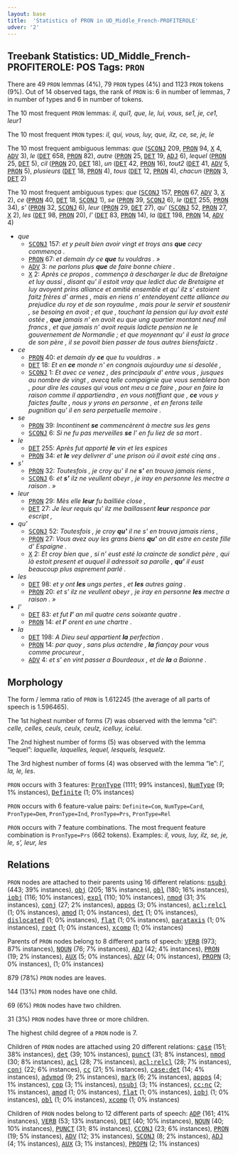 ```yaml
---
layout: base
title:  'Statistics of PRON in UD_Middle_French-PROFITEROLE'
udver: '2'
---
```


## Treebank Statistics: UD_Middle_French-PROFITEROLE: POS Tags: `PRON`

There are 49 `PRON` lemmas (4%), 79 `PRON` types (4%) and 1123 `PRON` tokens (9%).
Out of 14 observed tags, the rank of `PRON` is: 6 in number of lemmas, 7 in number of types and 6 in number of tokens.

The 10 most frequent `PRON` lemmas: <em>il, qui1, que, le, lui, vous, se1, je, ce1, leur1</em>

The 10 most frequent `PRON` types:  <em>il, qui, vous, luy, que, ilz, ce, se, je, le</em>

The 10 most frequent ambiguous lemmas: <em>que</em> (<tt><a href="frm_profiterole-pos-SCONJ.html">SCONJ</a></tt> 209, <tt><a href="frm_profiterole-pos-PRON.html">PRON</a></tt> 94, <tt><a href="frm_profiterole-pos-X.html">X</a></tt> 4, <tt><a href="frm_profiterole-pos-ADV.html">ADV</a></tt> 3), <em>le</em> (<tt><a href="frm_profiterole-pos-DET.html">DET</a></tt> 658, <tt><a href="frm_profiterole-pos-PRON.html">PRON</a></tt> 82), <em>autre</em> (<tt><a href="frm_profiterole-pos-PRON.html">PRON</a></tt> 25, <tt><a href="frm_profiterole-pos-DET.html">DET</a></tt> 19, <tt><a href="frm_profiterole-pos-ADJ.html">ADJ</a></tt> 6), <em>lequel</em> (<tt><a href="frm_profiterole-pos-PRON.html">PRON</a></tt> 25, <tt><a href="frm_profiterole-pos-DET.html">DET</a></tt> 5), <em>cil</em> (<tt><a href="frm_profiterole-pos-PRON.html">PRON</a></tt> 20, <tt><a href="frm_profiterole-pos-DET.html">DET</a></tt> 18), <em>un</em> (<tt><a href="frm_profiterole-pos-DET.html">DET</a></tt> 42, <tt><a href="frm_profiterole-pos-PRON.html">PRON</a></tt> 16), <em>tout2</em> (<tt><a href="frm_profiterole-pos-DET.html">DET</a></tt> 41, <tt><a href="frm_profiterole-pos-ADV.html">ADV</a></tt> 5, <tt><a href="frm_profiterole-pos-PRON.html">PRON</a></tt> 5), <em>plusieurs</em> (<tt><a href="frm_profiterole-pos-DET.html">DET</a></tt> 18, <tt><a href="frm_profiterole-pos-PRON.html">PRON</a></tt> 4), <em>tous</em> (<tt><a href="frm_profiterole-pos-DET.html">DET</a></tt> 12, <tt><a href="frm_profiterole-pos-PRON.html">PRON</a></tt> 4), <em>chacun</em> (<tt><a href="frm_profiterole-pos-PRON.html">PRON</a></tt> 3, <tt><a href="frm_profiterole-pos-DET.html">DET</a></tt> 2)

The 10 most frequent ambiguous types:  <em>que</em> (<tt><a href="frm_profiterole-pos-SCONJ.html">SCONJ</a></tt> 157, <tt><a href="frm_profiterole-pos-PRON.html">PRON</a></tt> 67, <tt><a href="frm_profiterole-pos-ADV.html">ADV</a></tt> 3, <tt><a href="frm_profiterole-pos-X.html">X</a></tt> 2), <em>ce</em> (<tt><a href="frm_profiterole-pos-PRON.html">PRON</a></tt> 40, <tt><a href="frm_profiterole-pos-DET.html">DET</a></tt> 18, <tt><a href="frm_profiterole-pos-SCONJ.html">SCONJ</a></tt> 1), <em>se</em> (<tt><a href="frm_profiterole-pos-PRON.html">PRON</a></tt> 39, <tt><a href="frm_profiterole-pos-SCONJ.html">SCONJ</a></tt> 6), <em>le</em> (<tt><a href="frm_profiterole-pos-DET.html">DET</a></tt> 255, <tt><a href="frm_profiterole-pos-PRON.html">PRON</a></tt> 34), <em>s'</em> (<tt><a href="frm_profiterole-pos-PRON.html">PRON</a></tt> 32, <tt><a href="frm_profiterole-pos-SCONJ.html">SCONJ</a></tt> 6), <em>leur</em> (<tt><a href="frm_profiterole-pos-PRON.html">PRON</a></tt> 29, <tt><a href="frm_profiterole-pos-DET.html">DET</a></tt> 27), <em>qu'</em> (<tt><a href="frm_profiterole-pos-SCONJ.html">SCONJ</a></tt> 52, <tt><a href="frm_profiterole-pos-PRON.html">PRON</a></tt> 27, <tt><a href="frm_profiterole-pos-X.html">X</a></tt> 2), <em>les</em> (<tt><a href="frm_profiterole-pos-DET.html">DET</a></tt> 98, <tt><a href="frm_profiterole-pos-PRON.html">PRON</a></tt> 20), <em>l'</em> (<tt><a href="frm_profiterole-pos-DET.html">DET</a></tt> 83, <tt><a href="frm_profiterole-pos-PRON.html">PRON</a></tt> 14), <em>la</em> (<tt><a href="frm_profiterole-pos-DET.html">DET</a></tt> 198, <tt><a href="frm_profiterole-pos-PRON.html">PRON</a></tt> 14, <tt><a href="frm_profiterole-pos-ADV.html">ADV</a></tt> 4)


* <em>que</em>
  * <tt><a href="frm_profiterole-pos-SCONJ.html">SCONJ</a></tt> 157: <em>et y peult bien avoir vingt et troys ans <b>que</b> cecy commença .</em>
  * <tt><a href="frm_profiterole-pos-PRON.html">PRON</a></tt> 67: <em>et demain dy ce <b>que</b> tu vouldras . »</em>
  * <tt><a href="frm_profiterole-pos-ADV.html">ADV</a></tt> 3: <em>ne parlons plus <b>que</b> de faire bonne chiere .</em>
  * <tt><a href="frm_profiterole-pos-X.html">X</a></tt> 2: <em>Après ce propos , commença à descharger le duc de Bretaigne et luy aussi , disant qu' il estoit vray que ledict duc de Bretaigne et luy avoyent prins alliance et amitié ensemble et qu' ilz s' estoient faitz frères d' armes , mais en riens n' entendoyent cette alliance au prejudice du roy et de son royaulme , mais pour le servir et soustenir , se besoing en avoit ; et que , touchant la pension qui luy avoit esté ostée , <b>que</b> jamais n' en avoit eu que ung quartier montant neuf mil francs , et que jamais n' avoit requis ladicte pension ne le gouvernement de Normandie ; et que moyennant qu' il eust la grace de son père , il se povoit bien passer de tous autres biensfaictz .</em>
* <em>ce</em>
  * <tt><a href="frm_profiterole-pos-PRON.html">PRON</a></tt> 40: <em>et demain dy <b>ce</b> que tu vouldras . »</em>
  * <tt><a href="frm_profiterole-pos-DET.html">DET</a></tt> 18: <em>Et en <b>ce</b> monde n' en congnois aujourduy une si desolée ,</em>
  * <tt><a href="frm_profiterole-pos-SCONJ.html">SCONJ</a></tt> 1: <em>Et avec ce venez , des principaulx d' entre vous , jusques au nombre de vingt , avecq telle compaignie que vous semblera bon , pour dire les causes qui vous ont meu a ce faire , pour en faire la raison comme il appartiendra , en vous notiffiant que , <b>ce</b> vous y faictes faulte , nous y yrons en personne , et en ferons telle pugnition qu' il en sera perpetuelle memoire .</em>
* <em>se</em>
  * <tt><a href="frm_profiterole-pos-PRON.html">PRON</a></tt> 39: <em>Incontinent <b>se</b> commencèrent à mectre sus les gens</em>
  * <tt><a href="frm_profiterole-pos-SCONJ.html">SCONJ</a></tt> 6: <em>Si ne fu pas merveilles <b>se</b> l' en fu liez de sa mort .</em>
* <em>le</em>
  * <tt><a href="frm_profiterole-pos-DET.html">DET</a></tt> 255: <em>Après fut apporté <b>le</b> vin et les espices</em>
  * <tt><a href="frm_profiterole-pos-PRON.html">PRON</a></tt> 34: <em>et <b>le</b> vey delivrer d' une prison où il avoit esté cinq ans .</em>
* <em>s'</em>
  * <tt><a href="frm_profiterole-pos-PRON.html">PRON</a></tt> 32: <em>Toutesfois , je croy qu' il ne <b>s'</b> en trouva jamais riens ,</em>
  * <tt><a href="frm_profiterole-pos-SCONJ.html">SCONJ</a></tt> 6: <em>et <b>s'</b> ilz ne veullent obeyr , je iray en personne les mectre a raison . »</em>
* <em>leur</em>
  * <tt><a href="frm_profiterole-pos-PRON.html">PRON</a></tt> 29: <em>Mès elle <b>leur</b> fu bailliée close ,</em>
  * <tt><a href="frm_profiterole-pos-DET.html">DET</a></tt> 27: <em>Je leur requis qu' ilz me baillassent <b>leur</b> responce par escript ,</em>
* <em>qu'</em>
  * <tt><a href="frm_profiterole-pos-SCONJ.html">SCONJ</a></tt> 52: <em>Toutesfois , je croy <b>qu'</b> il ne s' en trouva jamais riens ,</em>
  * <tt><a href="frm_profiterole-pos-PRON.html">PRON</a></tt> 27: <em>Vous avez ouy les grans biens <b>qu'</b> on dit estre en ceste fille d' Espaigne .</em>
  * <tt><a href="frm_profiterole-pos-X.html">X</a></tt> 2: <em>Et croy bien que , si n' eust esté la craincte de sondict père , qui là estoit present et auquel il adressoit sa parolle , <b>qu'</b> il eust beaucoup plus asprement parlé .</em>
* <em>les</em>
  * <tt><a href="frm_profiterole-pos-DET.html">DET</a></tt> 98: <em>et y ont <b>les</b> ungs pertes , et <b>les</b> autres gaing .</em>
  * <tt><a href="frm_profiterole-pos-PRON.html">PRON</a></tt> 20: <em>et s' ilz ne veullent obeyr , je iray en personne <b>les</b> mectre a raison . »</em>
* <em>l'</em>
  * <tt><a href="frm_profiterole-pos-DET.html">DET</a></tt> 83: <em>et fut <b>l'</b> an mil quatre cens soixante quatre .</em>
  * <tt><a href="frm_profiterole-pos-PRON.html">PRON</a></tt> 14: <em>et <b>l'</b> orent en une chartre .</em>
* <em>la</em>
  * <tt><a href="frm_profiterole-pos-DET.html">DET</a></tt> 198: <em>A Dieu seul appartient <b>la</b> perfection .</em>
  * <tt><a href="frm_profiterole-pos-PRON.html">PRON</a></tt> 14: <em>par quoy , sans plus actendre , <b>la</b> fiançay pour vous comme procureur ,</em>
  * <tt><a href="frm_profiterole-pos-ADV.html">ADV</a></tt> 4: <em>et s' en vint passer a Bourdeaux , et de <b>la</b> a Baionne .</em>

## Morphology

The form / lemma ratio of `PRON` is 1.612245 (the average of all parts of speech is 1.596465).

The 1st highest number of forms (7) was observed with the lemma “cil”: <em>celle, celles, ceuls, ceulx, ceulz, icelluy, icelui</em>.

The 2nd highest number of forms (5) was observed with the lemma “lequel”: <em>laquelle, laquelles, lequel, lesquels, lesquelz</em>.

The 3rd highest number of forms (4) was observed with the lemma “le”: <em>l', la, le, les</em>.

`PRON` occurs with 3 features: <tt><a href="frm_profiterole-feat-PronType.html">PronType</a></tt> (1111; 99% instances), <tt><a href="frm_profiterole-feat-NumType.html">NumType</a></tt> (9; 1% instances), <tt><a href="frm_profiterole-feat-Definite.html">Definite</a></tt> (1; 0% instances)

`PRON` occurs with 6 feature-value pairs: `Definite=Com`, `NumType=Card`, `PronType=Dem`, `PronType=Ind`, `PronType=Prs`, `PronType=Rel`

`PRON` occurs with 7 feature combinations.
The most frequent feature combination is `PronType=Prs` (662 tokens).
Examples: <em>il, vous, luy, ilz, se, je, le, s', leur, les</em>


## Relations

`PRON` nodes are attached to their parents using 16 different relations: <tt><a href="frm_profiterole-dep-nsubj.html">nsubj</a></tt> (443; 39% instances), <tt><a href="frm_profiterole-dep-obj.html">obj</a></tt> (205; 18% instances), <tt><a href="frm_profiterole-dep-obl.html">obl</a></tt> (180; 16% instances), <tt><a href="frm_profiterole-dep-iobj.html">iobj</a></tt> (116; 10% instances), <tt><a href="frm_profiterole-dep-expl.html">expl</a></tt> (110; 10% instances), <tt><a href="frm_profiterole-dep-nmod.html">nmod</a></tt> (31; 3% instances), <tt><a href="frm_profiterole-dep-conj.html">conj</a></tt> (27; 2% instances), <tt><a href="frm_profiterole-dep-appos.html">appos</a></tt> (3; 0% instances), <tt><a href="frm_profiterole-dep-acl-relcl.html">acl:relcl</a></tt> (1; 0% instances), <tt><a href="frm_profiterole-dep-amod.html">amod</a></tt> (1; 0% instances), <tt><a href="frm_profiterole-dep-det.html">det</a></tt> (1; 0% instances), <tt><a href="frm_profiterole-dep-dislocated.html">dislocated</a></tt> (1; 0% instances), <tt><a href="frm_profiterole-dep-flat.html">flat</a></tt> (1; 0% instances), <tt><a href="frm_profiterole-dep-parataxis.html">parataxis</a></tt> (1; 0% instances), <tt><a href="frm_profiterole-dep-root.html">root</a></tt> (1; 0% instances), <tt><a href="frm_profiterole-dep-xcomp.html">xcomp</a></tt> (1; 0% instances)

Parents of `PRON` nodes belong to 8 different parts of speech: <tt><a href="frm_profiterole-pos-VERB.html">VERB</a></tt> (973; 87% instances), <tt><a href="frm_profiterole-pos-NOUN.html">NOUN</a></tt> (76; 7% instances), <tt><a href="frm_profiterole-pos-ADJ.html">ADJ</a></tt> (42; 4% instances), <tt><a href="frm_profiterole-pos-PRON.html">PRON</a></tt> (19; 2% instances), <tt><a href="frm_profiterole-pos-AUX.html">AUX</a></tt> (5; 0% instances), <tt><a href="frm_profiterole-pos-ADV.html">ADV</a></tt> (4; 0% instances), <tt><a href="frm_profiterole-pos-PROPN.html">PROPN</a></tt> (3; 0% instances),  (1; 0% instances)

879 (78%) `PRON` nodes are leaves.

144 (13%) `PRON` nodes have one child.

69 (6%) `PRON` nodes have two children.

31 (3%) `PRON` nodes have three or more children.

The highest child degree of a `PRON` node is 7.

Children of `PRON` nodes are attached using 20 different relations: <tt><a href="frm_profiterole-dep-case.html">case</a></tt> (151; 38% instances), <tt><a href="frm_profiterole-dep-det.html">det</a></tt> (39; 10% instances), <tt><a href="frm_profiterole-dep-punct.html">punct</a></tt> (31; 8% instances), <tt><a href="frm_profiterole-dep-nmod.html">nmod</a></tt> (30; 8% instances), <tt><a href="frm_profiterole-dep-acl.html">acl</a></tt> (28; 7% instances), <tt><a href="frm_profiterole-dep-acl-relcl.html">acl:relcl</a></tt> (28; 7% instances), <tt><a href="frm_profiterole-dep-conj.html">conj</a></tt> (22; 6% instances), <tt><a href="frm_profiterole-dep-cc.html">cc</a></tt> (21; 5% instances), <tt><a href="frm_profiterole-dep-case-det.html">case:det</a></tt> (14; 4% instances), <tt><a href="frm_profiterole-dep-advmod.html">advmod</a></tt> (9; 2% instances), <tt><a href="frm_profiterole-dep-mark.html">mark</a></tt> (6; 2% instances), <tt><a href="frm_profiterole-dep-appos.html">appos</a></tt> (4; 1% instances), <tt><a href="frm_profiterole-dep-cop.html">cop</a></tt> (3; 1% instances), <tt><a href="frm_profiterole-dep-nsubj.html">nsubj</a></tt> (3; 1% instances), <tt><a href="frm_profiterole-dep-cc-nc.html">cc:nc</a></tt> (2; 1% instances), <tt><a href="frm_profiterole-dep-amod.html">amod</a></tt> (1; 0% instances), <tt><a href="frm_profiterole-dep-flat.html">flat</a></tt> (1; 0% instances), <tt><a href="frm_profiterole-dep-iobj.html">iobj</a></tt> (1; 0% instances), <tt><a href="frm_profiterole-dep-obl.html">obl</a></tt> (1; 0% instances), <tt><a href="frm_profiterole-dep-xcomp.html">xcomp</a></tt> (1; 0% instances)

Children of `PRON` nodes belong to 12 different parts of speech: <tt><a href="frm_profiterole-pos-ADP.html">ADP</a></tt> (161; 41% instances), <tt><a href="frm_profiterole-pos-VERB.html">VERB</a></tt> (53; 13% instances), <tt><a href="frm_profiterole-pos-DET.html">DET</a></tt> (40; 10% instances), <tt><a href="frm_profiterole-pos-NOUN.html">NOUN</a></tt> (40; 10% instances), <tt><a href="frm_profiterole-pos-PUNCT.html">PUNCT</a></tt> (31; 8% instances), <tt><a href="frm_profiterole-pos-CCONJ.html">CCONJ</a></tt> (23; 6% instances), <tt><a href="frm_profiterole-pos-PRON.html">PRON</a></tt> (19; 5% instances), <tt><a href="frm_profiterole-pos-ADV.html">ADV</a></tt> (12; 3% instances), <tt><a href="frm_profiterole-pos-SCONJ.html">SCONJ</a></tt> (8; 2% instances), <tt><a href="frm_profiterole-pos-ADJ.html">ADJ</a></tt> (4; 1% instances), <tt><a href="frm_profiterole-pos-AUX.html">AUX</a></tt> (3; 1% instances), <tt><a href="frm_profiterole-pos-PROPN.html">PROPN</a></tt> (2; 1% instances)

